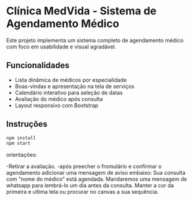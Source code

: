 
# Clínica MedVida - Sistema de Agendamento Médico

Este projeto implementa um sistema completo de agendamento médico com foco em usabilidade e visual agradável.

## Funcionalidades

- Lista dinâmica de médicos por especialidade
- Boas-vindas e apresentação na tela de serviços
- Calendário interativo para seleção de datas
- Avaliação do médico após consulta
- Layout responsivo com Bootstrap

## Instruções

```bash
npm install
npm start
```
orientações:

-Retirar a avaliação.
-após preecher o fromulário e confirmar o agendamento adicionar uma mensagem de aviso embaixo: Sua consulta com "nome do médico" está agendada. Mandaremos uma mensagem de whatsapp para lembrá-lo um dia antes da consulta.
Manter a cor da primeira e ultima tela ou procurar no canvas a sua sequência.
